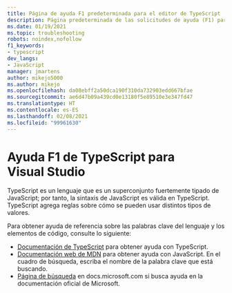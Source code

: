 ```yaml
---
title: Página de ayuda F1 predeterminada para el editor de TypeScript
description: Página predeterminada de las solicitudes de ayuda (F1) para el editor de TypeScript de Visual Studio
ms.date: 01/19/2021
ms.topic: troubleshooting
robots: noindex,nofollow
f1_keywords:
- typescript
dev_langs:
- JavaScript
manager: jmartens
author: mikejo5000
ms.author: mikejo
ms.openlocfilehash: da08ebff2a50dca190f310da732903edd667bfae
ms.sourcegitcommit: ae6d47b09a439cd0e13180f5e89510e3e347fd47
ms.translationtype: HT
ms.contentlocale: es-ES
ms.lasthandoff: 02/08/2021
ms.locfileid: "99961630"
---
```

# <a name="typescript-f1-help-for-visual-studio"></a>Ayuda F1 de TypeScript para Visual Studio

TypeScript es un lenguaje que es un superconjunto fuertemente tipado de JavaScript; por tanto, la sintaxis de JavaScript es válida en TypeScript. TypeScript agrega reglas sobre cómo se pueden usar distintos tipos de valores.

Para obtener ayuda de referencia sobre las palabras clave del lenguaje y los elementos de código, consulte lo siguiente:

- [Documentación de TypeScript](https://www.typescriptlang.org/docs) para obtener ayuda con TypeScript.
- [Documentación web de MDN](https://developer.mozilla.org/en-US/docs/Web/JavaScript/Reference) para obtener ayuda con JavaScript. En el cuadro de búsqueda, escriba el nombre de la palabra clave que está buscando.
- [Página de búsqueda](/search) en docs.microsoft.com si busca ayuda en la documentación oficial de Microsoft.


